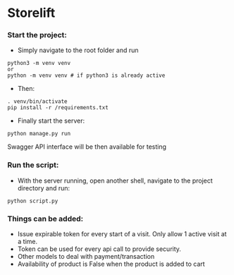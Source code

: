 # Storelift

### Start the project:

- Simply navigate to the root folder and run
```shell
python3 -m venv venv
or
python -m venv venv # if python3 is already active
```
- Then:
```shell
. venv/bin/activate
pip install -r /requirements.txt
```

- Finally start the server:
```shell
python manage.py run
```

Swagger API interface will be then available for testing

### Run the script:

- With the server running, open another shell, navigate to the project directory and run:
```shell
python script.py
```

### Things can be added:
- Issue expirable token for every start of a visit. Only allow 1 active visit at a time.
- Token can be used for every api call to provide security.
- Other models to deal with payment/transaction
- Availability of product is False when the product is added to cart
